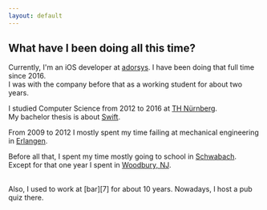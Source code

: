 ```yaml
---
layout: default
---
```

## What have I been doing all this time?

Currently, I'm an iOS developer at [adorsys][1]. I have been
doing that full time since 2016.<br>
I was with the company before that as a working student for about two years.

I studied Computer Science from 2012 to 2016 at [TH Nürnberg][2].<br>
My bachelor thesis is about [Swift][3].

From 2009 to 2012 I mostly spent my time failing at mechanical engineering 
in [Erlangen][4].

Before all that, I spent my time mostly going to school in [Schwabach][5].<br>
Except for that one year I spent in [Woodbury, NJ][6].

<br>
Also, I used to work at [bar][7] for
about 10 years. Nowadays, I host a pub quiz there.

[1]: https://adorsys.de
[2]: https://www.th-nuernberg.de/fakultaeten/in/
[3]: https://github.com/xaverlohmueller/Bachelorarbeit
[4]: https://www.tf.fau.de
[5]: http://www.weg-schwabach.de/cms/index.php
[6]: http://www.woodburysch.com
[7]: https://www.facebook.com/Metrodrom.Schwabach
